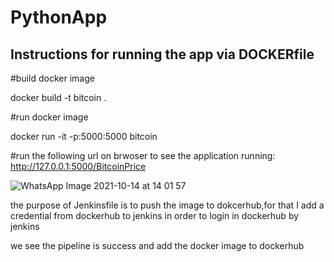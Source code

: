 # PythonApp

## Instructions for running the app via DOCKERfile
#build docker image

docker build -t bitcoin .

#run docker image

docker run -it -p:5000:5000 bitcoin

#run the following url on brwoser to see the application running: http://127.0.0.1:5000/BitcoinPrice

![WhatsApp Image 2021-10-14 at 14 01 57](https://user-images.githubusercontent.com/58177069/137306813-1011ceee-69ca-4690-88b7-8f3dda1db3cd.jpeg)

the purpose of Jenkinsfile is to push the image to dokcerhub,for that I add a credential from dockerhub to jenkins in order to login in dockerhub by jenkins

we see the pipeline is success and add the docker image to dockerhub

